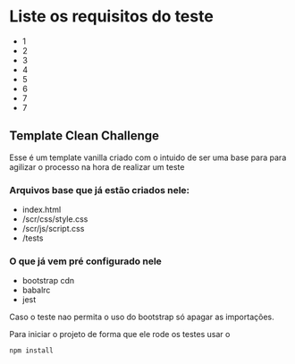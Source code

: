 # Liste os requisitos do teste

- 1
- 2
- 3
- 4
- 5
- 6
- 7
- 7


## Template Clean Challenge

Esse é um template vanilla criado com o intuido de ser uma base para para agilizar o processo na hora de realizar um teste

### Arquivos base que já estão criados nele:

- index.html
- /scr/css/style.css
- /scr/js/script.css
- /tests

### O que já vem pré configurado nele

- bootstrap cdn
- babalrc
- jest

Caso o teste nao permita o uso do bootstrap só apagar as importações.

Para iniciar o projeto de forma que ele rode os testes usar o 

```
npm install
```

